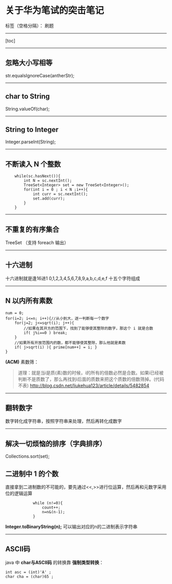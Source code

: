 ﻿# 关于华为笔试的突击笔记

标签（空格分隔）： 刷题

---

[toc]

***

## 忽略大小写相等
str.equalsIgnoreCase(antherStr);
***

## char to String
String.valueOf(char);
***

## String to Integer
Integer.parseInt(String);
***

## 不断读入 N 个整数
```
    while(sc.hasNext()){
        int N = sc.nextInt();
        TreeSet<Integer> set = new TreeSet<Integer>();
        for(int i = 0 ; i < N ;i++){
            int curr = sc.nextInt();
            set.add(curr);
        }
    }
```
***

## 不重复的有序集合
TreeSet （支持 foreach 输出）
***

## 十六进制
十六进制就是逢16进1
0,1,2,3,4,5,6,7,8,9,a,b,c,d,e,f 十五个字符组成
***

## N 以内所有素数
```   
num = 0;
for(i=2; i<=n; i++){//从小到大，逐一判断每一个数字
    for(j=2; j<=sqrt(i); j++){
        //如果在其开方的范围下，找到了能够使其整除的数字，那这个 i 就是合数
        if( j%i==0 ) break;
    }
    //如果所有开放范围内的数，都不能够使其整除，那么他就是素数
    if( j>sqrt(i) ){ prime[num++] = i; }
}
```

**(ACM)** 素数筛：
> 道理：就是当i是质(素)数的时候，i的所有的倍数必然是合数。如果i已经被判断不是质数了，那么再找到i后面的质数来把这个质数的倍数筛掉。(代码不表)
http://blog.csdn.net/liukehua123/article/details/5482854
***

## 翻转数字
数字转化成字符串，按照字符串来处理，然后再转化成数字
***

## 解决一切烦恼的排序（字典排序）
Collections.sort(set);

## 二进制中 1 的个数
直接拿到二进制数的不可能的，要先通过<<,>>进行位运算，然后再和元数字采用位的逻辑运算

```
            while (n!=0){
                count++;
                n=n&(n-1);
            }
```
**Integer.toBinaryString(n);** 可以输出对应的n的二进制表示字符串
***

## ASCII码
 java 中 **char与ASCII码** 的转换靠 **强制类型转换**：
```
int asc = (int)'A' ; 
char cha = (char)65 ;
```